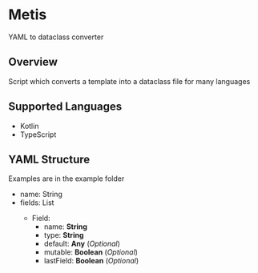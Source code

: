 # Metis

YAML to dataclass converter

## Overview

Script which converts a template into a dataclass file for many languages

## Supported Languages

- Kotlin
- TypeScript


## YAML Structure

Examples are in the example folder

- name: String
- fields: List<Field>
  - Field:
    - name: **String**
    - type: **String**
    - default: **Any** (*Optional*)
    - mutable: **Boolean** (*Optional*)
    - lastField: **Boolean** (*Optional*)
